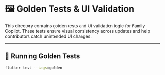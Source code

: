 # 🖼️ Golden Tests & UI Validation

This directory contains golden tests and UI validation logic for Family Copilot. These tests ensure visual consistency across updates and help contributors catch unintended UI changes.

---

## 🧪 Running Golden Tests

```bash
flutter test --tags=golden
